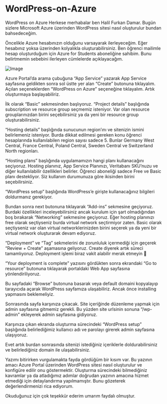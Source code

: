# WordPress-on-Azure

WordPress on Azure
Herkese merhabalar ben Halil Furkan Damar. Bugün sizlere Microsoft Azure üzerinden WordPress sitesi nasıl oluşturulur bundan bahsedeceğim.

Öncelikle Azure hesabınızın olduğunu varsayarak ilerleyeceğim. Eğer hesabınız yoksa <link> üzerinden kolyalıkla oluşturabilirsiniz. Ben öğrenci mailimle hesap oluşturduğum için Azure for Students aboneliğine sahibim. Bunu belirtmemin sebebini ilerleyen cümlelerde açıklayacağım.

![Image](https://github.com/user-attachments/assets/fcc4bbe4-4c14-4334-b67b-96d22449a8cf)


Azure Portal’da arama çubuğuna “App Service” yazarak App Service sayfasına geldikten sonra sol üstte yer alan “Create” butonuna tıklayalım. Açılan seçeneklerden “WordPress on Azure” seçeneğine tıklayalım. Artık oluşturmaya başlayabiliriz.



İlk olarak “Basic” sekmesinden başlıyoruz. “Project details” başlığında subscription ve resource group seçmemiz isteniyor. Var olan resource grouplarınızdan birini seçebilirsiniz ya da yeni bir resource group oluşturabilirsiniz.


“Hosting details” başlığında sunucunun region’ını ve sitenizin ismini belirlemeniz isteniyor. Burda dikkat edilmesi gereken konu öğrenci hesaplarında kullanılabilen region sayısı sadece 5. Bunlar Germany West Central, France Central, Poland Central, Sweden Central ve Switzerland North regionları.


“Hosting plans” başlığında uygulamamızın hangi planı kullanacağını seçiyoruz. Hosting planınız, App Service Planınızı, Veritabanı SKU’nuzu ve diğer kullanılabilir özellikleri belirler. Öğrenci aboneliği sadece Free ve Basic planı destekliyor. Siz kullanım durumunuza göre ikisinden birini seçebilirsiniz.


“WordPress setup” başlığında WordPress’e girişte kullanacağınız bilgileri doldurmanız gerekiyor.


Bundan sonra next butonuna tıklayarak “Add-ins” sekmesine geçiyoruz. Burdaki özellikleri inceleyebilirsiniz ancak kurulum için şart olmadığından boş bırakarak “Networking” sekmesine geçiyoruz. Eğer hosting planınızı free olarak seçtiyseniz burda virtual network seçtirmiyor zaten. Basic olarak seçtiyseniz var olan virtual networklerinizden birini seçerek ya da yeni bir virtual network oluşturarak devam ediyoruz.

“Deployment” ve “Tag” sekmelerini de zorunluluk içermediği için geçerek “Review + Create” aşamasına geliyoruz. Create diyerek artık süreci tamamlıyoruz. Deployment işlemi biraz vakit alabilir merak etmeyin 🙂

“Your deployment is complete” yazısını gördükten sonra ekrandaki “Go to resource” butonuna tıklayarak portaldaki Web App sayfasına yönlendiriliyoruz.


Bu sayfadaki “Browse” butonuna basarak veya default domaini kopyalayıp tarayıcıda açarak WordPress sayfamıza ulaşabiliriz. Ancak önce installing yapmasını beklemeliyiz.


Sonrasında sayfa karşınıza çıkacak. Site içeriğinde düzenleme yapmak için admin sayfasına gitmemiz gerekli. Bu yüzden site urlsinin sonuna “/wp-admin” ekleyerek admin sayfasına gidiyoruz.


Karşınıza çıkan ekranda oluşturma sürecindeki “WordPress setup” başlığında belirlediğimiz kullanıcı adı ve parolayı girerek admin sayfasına ulaşıyoruz.


Evet artık burdan sonrasında sitenizi istediğiniz içeriklerle doldurabilirsiniz ve belirlediğiniz domain ile ulaşabilirsiniz.

Yazımı bitirirken vurgulamakta fayda gördüğüm bir kısım var. Bu yazının amacı Azure Portal üzerinden WordPress sitesi nasıl oluşturulur ve konfigüre edilir onu göstermektir. Oluşturma sürecindeki bilmediğiniz kavramlar ya da atladığımız adımlar doğrudan yazının amacına hizmet etmediği için detaylandırma yapılmamıştır. Bunu gözeterek değerlendirmenizi rica ediyorum.

Okuduğunuz için çok teşekkür ederim umarım faydalı olmuştur.
